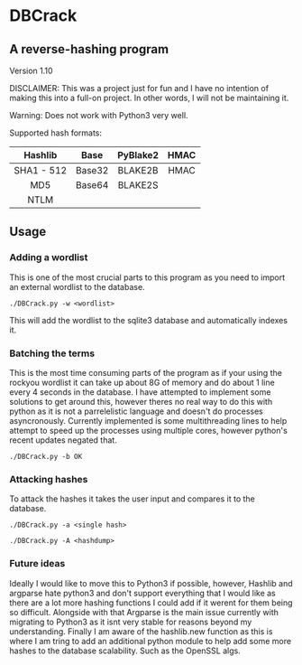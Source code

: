 # DBCrack

## A reverse-hashing program

Version 1.10

DISCLAIMER: This was a project just for fun and I have no intention of making this into a full-on project. In other words, I will not be maintaining it.

Warning: Does not work with Python3 very well.

Supported hash formats:

|Hashlib	|Base	|PyBlake2|HMAC|
|:-------------:|:-----:|:------:|:--:|
|SHA1 - 512	|Base32 |BLAKE2B |HMAC|
|MD5		|Base64 |BLAKE2S |    |
|NTLM		|       |        |    |


## Usage

### Adding a wordlist

This is one of the most crucial parts to this program as you need to import an external wordlist to the database.

`./DBCrack.py -w <wordlist>`

This will add the wordlist to the sqlite3 database and automatically indexes it.

### Batching the terms

This is the most time consuming parts of the program as if your using the rockyou wordlist it can take up about 8G of memory and do about 1 line every 4 seconds in the database.
I have attempted to implement some solutions to get around this, however theres no real way to do this with python as it is not a parrelelistic language and doesn't do processes asyncronously.
Currently implemented is some multithreading lines to help attempt to speed up the processes using multiple cores, however python's recent updates negated that.

`./DBCrack.py -b OK`

### Attacking hashes

To attack the hashes it takes the user input and compares it to the database.

`./DBCrack.py -a <single hash>`

`./DBCrack.py -A <hashdump>`

### Future ideas

Ideally I would like to move this to Python3 if possible, however, Hashlib and argparse hate python3 and don't support everything that I would like as there are a lot more hashing functions I could add if it werent for them being so difficult.
Alongside with that Argparse is the main issue currently with migrating to Python3 as it isnt very stable for reasons beyond my understanding. 
Finally I am aware of the hashlib.new function as this is where I am tring to add an additional python module to help add some more hashes to the database scalability. Such as the OpenSSL algs. 

